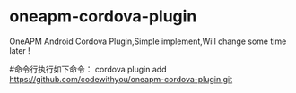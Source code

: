 # oneapm-cordova-plugin
OneAPM Android Cordova Plugin,Simple implement,Will change some time later !


#命令行执行如下命令：
cordova plugin add   https://github.com/codewithyou/oneapm-cordova-plugin.git

